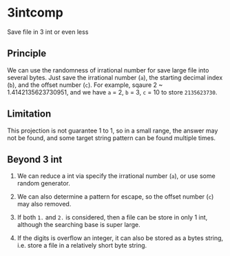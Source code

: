 # 3intcomp

Save file in 3 int or even less

## Principle

We can use the randomness of irrational number for save large file into several bytes. Just save the irrational number (`a`), the starting decimal index (`b`), and the offset number (`c`). For example, sqaure 2 ~ 1.4142135623730951, and we have `a` = 2, `b` = 3, `c` = 10 to store `2135623730`.

## Limitation

This projection is not guarantee 1 to 1, so in a small range, the answer may not be found, and some target string pattern can be found multiple times.

## Beyond 3 int

1. We can reduce a int via specify the irrational number (`a`), or use some random generator.

2. We can also determine a pattern for escape, so the offset number (`c`) may also removed.

3. If both `1.` and `2.` is considered, then a file can be store in only 1 int, although the searching base is super large.

4. If the digits is overflow an integer, it can also be stored as a bytes string, i.e. store a file in a relatively short byte string.
